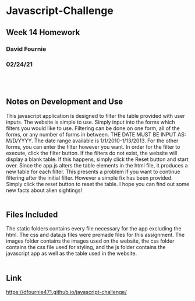 # Javascript-Challenge
## Week 14 Homework
### David Fournie
### 02/24/21
<br><br>

## Notes on Development and Use
This javascript application is designed to filter the table provided with user inputs. The website is simple to use. Simply input into the forms which filters you would like to use. Filtering can be done on one form, all of the forms, or any number of forms in between. THE DATE MUST BE INPUT AS: M/D/YYYY. The date range available is 1/1/2010-1/13/2013. For the other forms, you can enter the filter however you want. In order for the filter to execute, click the filter button. If the filters do not exist, the website will display a blank table. If this happens, simply click the Reset button and start over. Since the app.js alters the table elements in the html file, it produces a new table for each filter. This presents a problem if you want to continue filtering after the initial filter. However a simple fix has been provided. Simply click the reset button to reset the table. I hope you can find out some new facts about alien sightings! <br><br>

## Files Included
The static folders contains every file necessary for the app excluding the html. The css and data.js files were premade files for this assignment. The images folder contains the images used on the website, the css folder contains the css file used for styling, and the js folder contains the javascript app as well as the table used in the website. <br><br>

## Link
https://dfournie471.github.io/javascript-challenge/
